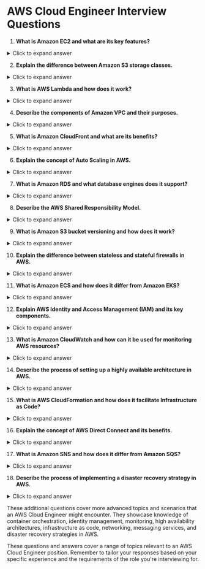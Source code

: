 
# AWS Cloud Engineer Interview Questions

1. **What is Amazon EC2 and what are its key features?**

<details>
<summary>Click to expand answer</summary>

Amazon EC2 (Elastic Compute Cloud) is a web service that provides resizable compute capacity in the cloud. Key features include:

- Scalability: Easily scale up or down based on computing requirements
- Flexibility: Choose from various instance types optimized for different use cases
- Cost-effective: Pay only for the compute capacity you use
- Security: Integrated with Amazon VPC for network isolation
- Elasticity: Automatically increase or decrease capacity based on conditions you define
- Reliability: Spread instances across multiple Availability Zones for high availability

</details>

2. **Explain the difference between Amazon S3 storage classes.**

<details>
<summary>Click to expand answer</summary>

Amazon S3 offers several storage classes optimized for different use cases:

1. S3 Standard: For frequently accessed data
2. S3 Intelligent-Tiering: Automatically moves data between two access tiers based on changing access patterns
3. S3 Standard-IA (Infrequent Access): For long-lived, but less frequently accessed data
4. S3 One Zone-IA: Similar to Standard-IA, but stores data in a single AZ
5. S3 Glacier: Low-cost storage class for data archiving
6. S3 Glacier Deep Archive: Lowest-cost storage class for long-term retention

The main differences are in availability, durability, retrieval times, and cost.

</details>

3. **What is AWS Lambda and how does it work?**

<details>
<summary>Click to expand answer</summary>

AWS Lambda is a serverless compute service that runs your code in response to events and automatically manages the underlying compute resources. Here's how it works:

1. You upload your code to Lambda
2. You set up your code to trigger from other AWS services, HTTP endpoints, or mobile apps
3. Lambda runs your code only when triggered, using only the compute resources needed
4. You pay only for the compute time you use

Key features:
- Supports multiple programming languages
- Automatic scaling
- Integrates with many AWS services
- Built-in fault tolerance
- Pay-per-use pricing model

</details>

4. **Describe the components of Amazon VPC and their purposes.**

<details>
<summary>Click to expand answer</summary>

Amazon VPC (Virtual Private Cloud) components include:

1. Subnet: A range of IP addresses in your VPC
2. Route Table: Contains rules to determine where network traffic is directed
3. Internet Gateway: Allows communication between VPC and the Internet
4. NAT Gateway: Allows private subnet resources to access the Internet
5. Security Group: Acts as a virtual firewall for EC2 instances
6. Network ACL: Acts as a firewall for associated subnets
7. VPC Peering: Allows you to connect one VPC with another via a direct network route
8. VPN Connection: Connects your VPC to your on-premises network
9. Elastic IP: A static, public IPv4 address designed for dynamic cloud computing

These components work together to create a secure and isolated network environment in the cloud.

</details>

5. **What is Amazon CloudFront and what are its benefits?**

<details>
<summary>Click to expand answer</summary>

Amazon CloudFront is a content delivery network (CDN) service that securely delivers data, videos, applications, and APIs to customers globally with low latency and high transfer speeds. Benefits include:

1. Improved Performance: Delivers content from edge locations closest to the user
2. Security: Integrates with AWS Shield for DDoS protection
3. Programmability: Supports serverless computing with Lambda@Edge
4. Cost-effective: Pay only for the content you deliver through the network
5. Easy to use: Can be set up in minutes and easily integrated with other AWS services
6. Global Reach: Utilizes a worldwide network of edge locations
7. Deep integration with AWS: Works seamlessly with services like S3, EC2, ELB, and Route 53

</details>

6. **Explain the concept of Auto Scaling in AWS.**

<details>
<summary>Click to expand answer</summary>

Auto Scaling in AWS is a feature that automatically adjusts the number of EC2 instances in a group based on application demand. Key aspects include:

1. Scaling Policies: Define how to scale (e.g., based on CPU utilization, network traffic)
2. Launch Configuration/Template: Specifies the EC2 instance configuration for the group
3. Auto Scaling Group: Defines the minimum, maximum, and desired capacity of instances
4. Cooldown Period: Prevents Auto Scaling from launching or terminating additional instances before previous scaling activity takes effect
5. Health Checks: Ensures that instances in the group are healthy

Benefits:
- Better fault tolerance
- Improved availability
- Cost optimization
- Better user experience during traffic spikes

</details>

7. **What is Amazon RDS and what database engines does it support?**

<details>
<summary>Click to expand answer</summary>

Amazon RDS (Relational Database Service) is a managed database service that makes it easier to set up, operate, and scale a relational database in the cloud. It supports the following database engines:

1. Amazon Aurora (MySQL and PostgreSQL-compatible)
2. MySQL
3. MariaDB
4. PostgreSQL
5. Oracle
6. Microsoft SQL Server

Key features of RDS:
- Automated patching
- Backups and restore
- Monitoring and metrics
- Multi-AZ deployments for high availability
- Read replicas for improved read performance
- Encryption at rest and in transit

</details>

8. **Describe the AWS Shared Responsibility Model.**

<details>
<summary>Click to expand answer</summary>

The AWS Shared Responsibility Model defines the distribution of responsibilities between AWS and the customer for security and compliance.

AWS responsibilities ("Security of the Cloud"):
- Physical security of data centers
- Hardware and software infrastructure
- Network infrastructure
- Virtualization infrastructure

Customer responsibilities ("Security in the Cloud"):
- Data encryption
- Platform, applications, identity and access management
- Operating system configuration
- Network and firewall configuration
- Client-side data encryption and data integrity authentication
- Server-side encryption (file system and/or data)

The specific responsibilities vary depending on the services used. For example, for EC2, customers are responsible for guest OS patching, while for managed services like RDS, AWS handles this.

</details>

9. **What is Amazon S3 bucket versioning and how does it work?**

<details>
<summary>Click to expand answer</summary>

Amazon S3 bucket versioning is a feature that keeps multiple variants of an object in the same bucket. It provides the following capabilities:

1. Preserve, retrieve, and restore every version of every object stored in a bucket
2. Recover objects from accidental deletion or overwrite

How it works:
- When enabled, versioning stores all versions of an object, including all writes and deletes
- Each version is given a unique version ID
- The latest version is always returned when requesting an object, unless a specific version is requested
- Deleting an object doesn't remove it permanently, but adds a delete marker
- Previous versions can be restored by deleting the delete marker

Benefits:
- Data protection against accidental deletions or overwrites
- Data retention for compliance requirements
- Ability to retrieve and restore previous versions of objects

Note that enabling versioning will increase storage costs as you're storing multiple copies of objects.

</details>

10. **Explain the difference between stateless and stateful firewalls in AWS.**

<details>
<summary>Click to expand answer</summary>

In AWS, stateless and stateful firewalls are implemented through Network Access Control Lists (NACLs) and Security Groups, respectively.

Stateless Firewall (NACL):
- Operates at the subnet level
- Evaluates each packet in isolation, without considering the packet's relationship to previous traffic
- Rules are processed in order, with the lowest numbered rule taking precedence
- Must specify both inbound and outbound rules explicitly
- Can explicitly allow and deny traffic

Stateful Firewall (Security Group):
- Operates at the instance level
- Maintains awareness of the state of network connections
- Automatically allows return traffic for allowed inbound traffic
- All rules are evaluated before deciding whether to allow traffic
- Can only allow traffic; implicit deny for anything not explicitly allowed
- Remembers previous decisions for a period of time

In general, Security Groups are easier to manage and are sufficient for most use cases, while NACLs provide an additional layer of security when needed.

</details>

11. **What is Amazon ECS and how does it differ from Amazon EKS?**

<details>
<summary>Click to expand answer</summary>

Amazon ECS (Elastic Container Service) and Amazon EKS (Elastic Kubernetes Service) are both container orchestration platforms, but they have some key differences:

Amazon ECS:
- AWS-specific container orchestration service
- Simpler to set up and use for those familiar with AWS
- Integrates natively with other AWS services
- Supports both EC2 and Fargate launch types
- Uses proprietary task definitions and service definitions

Amazon EKS:
- Managed Kubernetes service
- More portable across different environments (on-premises, other clouds)
- Larger ecosystem of tools and community support
- Uses standard Kubernetes manifests and APIs
- Supports EC2, Fargate, and self-managed node groups

Choose ECS for simpler deployments tightly integrated with AWS, and EKS for more complex, portable deployments or if you're already using Kubernetes.

</details>

12. **Explain AWS Identity and Access Management (IAM) and its key components.**

<details>
<summary>Click to expand answer</summary>

AWS IAM (Identity and Access Management) is a web service that helps you securely control access to AWS resources. Key components include:

1. Users: Entities representing people or applications that interact with AWS
2. Groups: Collections of users with shared permissions
3. Roles: Sets of permissions that can be assumed by users, applications, or services
4. Policies: JSON documents defining permissions
5. Access Keys: Long-term credentials for programmatic access to AWS resources
6. Multi-Factor Authentication (MFA): Additional security layer for user logins and API calls

IAM allows you to:
- Manage user identities
- Assign fine-grained permissions
- Enable federation with external identity providers
- Provide temporary credentials for applications and users
- Analyze access to refine permissions over time

Best practices include using the principle of least privilege, enabling MFA, and regularly rotating credentials.

</details>

13. **What is Amazon CloudWatch and how can it be used for monitoring AWS resources?**

<details>
<summary>Click to expand answer</summary>

Amazon CloudWatch is a monitoring and observability service designed for DevOps engineers, developers, site reliability engineers (SREs), and IT managers. It provides data and actionable insights to monitor applications, respond to system-wide performance changes, optimize resource utilization, and get a unified view of operational health.

Key features:
1. Metrics: Collect and track key metrics
2. Logs: Collect, monitor, analyze, and store log files
3. Alarms: Set alarms to trigger notifications or actions
4. Events: Define rules to detect and react to changes in AWS resources
5. Dashboards: Create customizable dashboards to visualize metrics and alarms

Use cases:
- Monitor application performance
- Set up automated actions based on predefined thresholds
- Troubleshoot issues using log data
- Gain system-wide visibility into resource utilization, application performance, and operational health
- Detect anomalous behavior in your environments

CloudWatch integrates with many AWS services and can also be used with on-premises and hybrid cloud architectures.

</details>

14. **Describe the process of setting up a highly available architecture in AWS.**

<details>
<summary>Click to expand answer</summary>

Setting up a highly available architecture in AWS involves several steps:

1. Use Multiple Availability Zones (AZs):
   - Deploy resources across multiple AZs within a region

2. Implement Auto Scaling:
   - Use Auto Scaling groups to automatically adjust capacity based on demand

3. Use Elastic Load Balancing (ELB):
   - Distribute incoming traffic across multiple targets in multiple AZs

4. Implement fault-tolerant databases:
   - Use Amazon RDS Multi-AZ deployments or Amazon Aurora with read replicas

5. Use Amazon Route 53:
   - Implement DNS failover and health checks

6. Implement caching:
   - Use Amazon ElastiCache or CloudFront to reduce database load and improve performance

7. Design for failure:
   - Implement proper error handling and retry mechanisms in applications

8. Use AWS managed services:
   - Leverage services like ECS, Lambda, or managed databases to reduce operational overhead

9. Implement monitoring and alerting:
   - Use CloudWatch to monitor resources and set up alarms

10. Regularly test failover scenarios:
    - Conduct chaos engineering experiments to ensure your architecture can handle failures

By following these steps, you can create an architecture that is resilient to individual component failures and can maintain high availability.

</details>

15. **What is AWS CloudFormation and how does it facilitate Infrastructure as Code?**

<details>
<summary>Click to expand answer</summary>

AWS CloudFormation is a service that helps you model and set up your AWS resources so you can spend less time managing those resources and more time focusing on your applications that run in AWS. It enables Infrastructure as Code (IaC) by allowing you to:

1. Define infrastructure using templates:
   - JSON or YAML files describing your AWS resources

2. Create, update, and delete entire stacks:
   - Manage a collection of resources as a single unit

3. Version control your infrastructure:
   - Store templates in version control systems like Git

4. Automate deployments:
   - Integrate with CI/CD pipelines for automated infrastructure updates

5. Use nested stacks:
   - Reuse common template patterns across multiple projects

6. Parameterize templates:
   - Make templates flexible and reusable across different environments

7. Use change sets:
   - Preview how proposed changes to a stack might impact your running resources

Benefits of using CloudFormation for IaC:
- Consistency and repeatability in deployments
- Version control and peer review of infrastructure changes
- Easier management of complex, interdependent resources
- Simplified updates and rollbacks of infrastructure

CloudFormation integrates with most AWS services and resources, allowing you to manage your entire infrastructure and application stack in a declarative manner.

</details>

16. **Explain the concept of AWS Direct Connect and its benefits.**

<details>
<summary>Click to expand answer</summary>

AWS Direct Connect is a cloud service solution that makes it easy to establish a dedicated network connection from your premises to AWS. This private connection can reduce network costs, increase bandwidth throughput, and provide a more consistent network experience than internet-based connections.

Key features and benefits:

1. Reduced network costs:
   - For large volumes of traffic, Direct Connect can reduce network costs

2. Increased bandwidth:
   - Provides a more consistent network experience than internet-based connections

3. Consistent network performance:
   - Less variable latency compared to internet-based connections

4. Private connectivity:
   - Traffic doesn't traverse the public internet, increasing security

5. Supports hybrid environments:
   - Enables you to establish a hybrid environment between on-premises infrastructure and AWS

6. Elastic bandwidth:
   - Easily provision new connections and adjust capacity as needed

7. Multiple VPC connectivity:
   - Can be used to access multiple VPCs in different AWS Regions

8. Compliance:
   - Helps meet regulatory requirements for private connectivity

Direct Connect is particularly useful for organizations with high network throughput requirements, sensitive data that shouldn't traverse the public internet, or those looking to build hybrid cloud architectures.

</details>

17. **What is Amazon SNS and how does it differ from Amazon SQS?**

<details>
<summary>Click to expand answer</summary>

Amazon SNS (Simple Notification Service) and Amazon SQS (Simple Queue Service) are both messaging services in AWS, but they serve different purposes:

Amazon SNS:
- Publish/Subscribe (pub/sub) messaging service
- Pushes messages to multiple subscribers
- Supports multiple protocols (HTTP/S, email, SMS, mobile push notifications)
- Ideal for broadcasting messages to multiple recipients
- Supports fanout architecture where a message is sent to multiple SQS queues

Amazon SQS:
- Fully managed message queuing service
- Messages are pulled by consumers
- Supports standard queues (at-least-once delivery) and FIFO queues (exactly-once processing)
- Ideal for decoupling application components and implementing asynchronous workflows
- Supports long polling to reduce costs and latency

Key differences:
1. Push vs. Pull: SNS pushes messages, SQS requires consumers to pull messages
2. Persistence: SQS stores messages until consumed, SNS is not persistent (though it can retry deliveries)
3. Consumers: SNS supports multiple subscribers, SQS typically has a single consumer per queue
4. Use case: SNS is for broadcasting, SQS is for decoupling and buffering

Often, SNS and SQS are used together in distributed systems to create powerful, event-driven architectures.

</details>

18. **Describe the process of implementing a disaster recovery strategy in AWS.**

<details>
<summary>Click to expand answer</summary>

Implementing a disaster recovery (DR) strategy in AWS involves several steps:

1. Define Recovery Objectives:
   - Determine Recovery Time Objective (RTO) and Recovery Point Objective (RPO)

2. Choose a DR Strategy:
   - Backup and Restore: Lowest cost, highest RTO
   - Pilot Light: Critical systems always running, faster recovery
   - Warm Standby: Scaled-down version of full production environment
   - Multi-Site Active/Active: Fastest recovery, highest cost

3. Implement Data Replication:
   - Use services like S3 cross-region replication, DynamoDB global tables, or database-specific replication mechanisms

4. Set Up Network Infrastructure:
   - Configure VPCs, subnets, and route tables in the DR region
   - Set up VPN or Direct Connect for connectivity

5. Implement Application and Configuration Management:
   - Use infrastructure as code (e.g., CloudFormation) to define and version your infrastructure
   - Implement configuration management tools for consistent application deployment

6. Set Up Monitoring and Alerting:
   - Use CloudWatch and other monitoring tools to detect failures and trigger DR processes

7. Implement Failover Mechanism:
   - Use Route 53 for DNS failover
   - Implement automated or manual failover procedures

8. Document DR Procedures:
   - Create detailed runbooks for failover and failback processes

9. Regular Testing:
   - Conduct regular DR drills to ensure processes work as expected and to train staff

10. Continuous Improvement:
    - Regularly review and update your DR strategy based on changing business needs and new AWS features

Key AWS services for DR:
- EC2 and EBS for compute and block storage
- S3 for object storage and cross-region replication
- RDS and DynamoDB for managed databases with replication features
- Route 53 for DNS and health checks
- CloudFormation for infrastructure as code
- AWS Backup for centralized backup management

Remember, the specific implementation will depend on your chosen strategy and your application's architecture.

</details>

These additional questions cover more advanced topics and scenarios that an AWS Cloud Engineer might encounter. They showcase knowledge of container orchestration, identity management, monitoring, high availability architectures, infrastructure as code, networking, messaging services, and disaster recovery strategies in AWS.

These questions and answers cover a range of topics relevant to an AWS Cloud Engineer position. Remember to tailor your responses based on your specific experience and the requirements of the role you're interviewing for.
